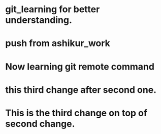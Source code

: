 # git_learning for better understanding.
# push from ashikur_work
# Now learning git remote command
# this third change after second one.
# This is the third change on top of second change.
